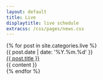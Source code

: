```yaml
---
layout: default
title: Live
displaytitle: live schedule
extracss: /css/pages/news.css
---
```

<ul class="live-category"></ul>
{% for post in site.categories.live %}
<article class="post">
	<div class="date">
		{{ post.date | date: '%Y.%m.%d' }}
	</div>
	<div class="text">
		<div class="title">
			<a href="{{ base }}{{ post.url }}">{{ post.title }}
				<i class="fa fa-arrow-circle-right fa-lg"></i></a>
		</div>
		<div class="content">
			{{ content }}
		</div>
	</div>
</article>
{% endfor %}